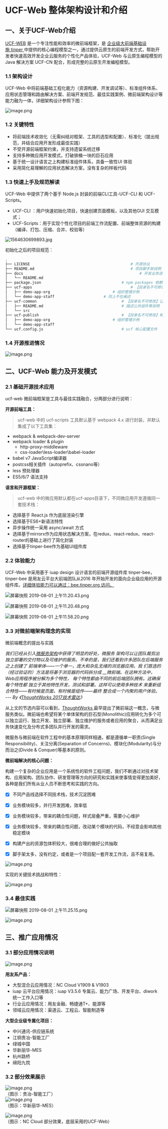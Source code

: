 # UCF-Web 整体架构设计和介绍

<a name="61a3ec66"></a>
## 一、关于UCF-Web介绍

[UCF-WEB](https://www.yuque.com/ucf-web/book) 是一个专注性能和效率的微前端框架，是 [企业级大前端基础设施 ](http://tinper.org/)[tinper ](http://tinper.org/)中提供的核心编程模型之一，通过提供云原生的前端开发方式，帮助开发者快速高效开发企业云服务的个性化产品体验，UCF-Web 与云原生编程模型的Java 解决方案 UCF-CN 配合，形成完整的云原生开发编程模型。

<a name="1SHGj"></a>
### 1.1 架构设计
UCF-Web 中将前端基础工程化能力（资源构建、开发调试等）、标准组件体系、应用状态管理和路由解决方案、前端开发规范、最佳实践案例、微前端架构设计等能力融为一体，详细架构设计参照下图：

![image.png](http://design.yonyoucloud.com/static/ucf-web/images/2.png)

<a name="ELJSX"></a>
### 1.2 关键特性

- 将前端技术收敛化（无需纠结对框架、工具的选型和配置）、标准化（提出规范，并结合应用开发形成最佳实践）
- 不受开源前端框架约束，并支持遗留系统迁移
- 支持多种微应用开发模式，打破铁桶一块的巨石应用
- 基于统一设计语言之上构建标准组件体系，具备一致性UI 体验
- 采用简化易理解的应用状态解决方案，没有复杂的样板代码

<a name="LCnEw"></a>
### 1.3 快速上手及规范解读

UCF-Web 中提供了两个基于 Node.js 封装的前端CLI工具-UCF-CLI 和 UCF-Scripts。

- UCF-CLI ：用户快速初始化项目，快速创建页面模板，以及其他GUI 交互模式；
- UCF-Scripts：用于实现个性化项目的前端工作流配置、前端整体资源的构建（编译、打包、压缩、合并、校验等）

![1564630699893.jpg](http://design.yonyoucloud.com/static/ucf-web/images/3.jpeg)

初始化之后的项目规范：

```bash
.
├── LICENSE												# 开源协议
├── README.md											# 项目脚手架说明
├── docs													# 开发业务说明文档目录
│   └── README.md
├── package.json									# npm packages 依赖包
├── ucf-apps											# 【目录名不可修改】微服务应用根目录，用于加载微服务
│   ├── demo-app-org							# 组织管理示例
│   └── demo-app-staff						# 同上不在阐述
├── ucf-common										# 【目录名不可修改】公共组件、样式、图片、字体等静态资源存放
│   ├── README.md									# 描述公共组件等说明
│   └── src
├── ucf-publish										# 【目录名不可修改】构建出来的静态资源
│   ├── demo-app-org							# 组织管理示例
│   └── demo-app-staff
└── ucf.config.js									# ucf 核心配置文件
```

<a name="xs97I"></a>
### 1.4 开源推进情况

![image.png](http://design.yonyoucloud.com/static/ucf-web/images/4.png)


<a name="p1tFG"></a>
## 二、UCF-Web 能力及开发模式

<a name="gt0wg"></a>
### 2.1 基础开源技术应用
ucf-web 微前端框架是工具与最佳实践融合，分两部分进行说明：

**开源前端工具：**
> ucf-web 中的 ucf-scripts 工具默认基于 webpack 4.x 进行封装，并默认集成了以下工具集：

- webpack & webpack-dev-server
- webpack loader & plugin
  - http-proxy-middleware
  - css-loader\less-loader\babel-loader
- babel v7 JavaScript编译器
- postcss相关插件（autoprefix、cssnano等）
- less 预处理器
- ES5/6/7 语法支持

**语言和开源框架：**
> ucf-web 中的微应用默认都在ucf-apps目录下，不同微应用开发遵循同一套技术栈：

- 选择基于 React.js 作为底层渲染引擎
- 选择基于ES6+新语法特性
- 异步操作统一采用 async/await 方式
- 选择基于mirrorx作为应用状态解决方案，在redux、react-redux、react-router的基础上进行了简化封装
- 选择基于tinper-bee作为基础UI组件库

<a name="lqmtY"></a>
### 2.2 体验能力

UCF-Web 中采用基于 iuap design 设计语言的前端开源组件库 tinper-bee，tinper-bee 是用友云平台大前端团队从2016 年开始开发的面向企业级应用的开源组件库。[详细体验能力可以通过：bee.tinper.org 访问。](http://bee.tinper.org/)

![屏幕快照 2019-08-01 上午11.20.43.png](http://design.yonyoucloud.com/static/ucf-web/images/5.png)

![屏幕快照 2019-08-01 上午11.20.48.png](http://design.yonyoucloud.com/static/ucf-web/images/6.png)

![屏幕快照 2019-08-01 上午11.58.20.png](http://design.yonyoucloud.com/static/ucf-web/images/7.png)
<a name="umf7d"></a>
### 3.3 对微前端架构理念的实现

微前端概念的提出与实践

_我们已经从引入_[_微服务架构_](https://www.thoughtworks.com/radar/techniques/microservices)_中获得了明显的好处，微服务 架构可以让团队裁剪出独立部署的交付物以及可维护的服务。不幸的是，我们还看到许多团队在后端服务之上创建了 前端单体——一个单一，庞大和杂乱无绪的浏览器应用。我 们首选的（经过验证的）方法是将基于浏览器的代码拆分成 __微前端。在这种方法中，Web应用程序被分解为多个特性， 每个特性都由不同的前后端团队拥有。这确保每个特性都 独立于其他特性开发，测试和部署。这样可以使用多种技术 来重新组合特性——有时候是页面，有时候是组件——最终 整合成一个内聚的用户体验。_<br />_--- By 《_[_ThoughtWorks 2017技术雷达_](https://www.cnblogs.com/Wolfmanlq/p/8097663.html)_》_

从上文的节选内容可以看到，[ThoughtWorks ](https://www.cnblogs.com/Wolfmanlq/p/8097663.html)最早提出了微前端这一概念，与微服务类似。微前端也希望将某个单体架构的巨石型(Monolithic)应用转化为多个可以独立运行、独立开发、独立部署、独立维护的服务或者应用的聚合，从而满足业务快速变化及分布式多团队并行开发的需求。

微服务与微前端在软件工程中的基本原理同样相通，都是遵循单一职责(Single Responsibility)、关注分离(Separation of Concerns)、模块化(Modularity)与分而治之(Divide & Conquer)等基本的原则。

**微前端解决的核心问题：**

构建一个复杂的企业应用是一个系统性的软件工程问题，我们不断通过对技术架构、应用架构、团队协作、研发管理等方向的研究和实践来使事情变得更加美好，各种是我们所有从业人员不断思考和实践的方向。

- [x] 不同产品线选择不同技术栈，技术沉淀困难
- [x] 业务模块较多，并行开发困难，效率低
- [x] 业务模块较多，带来的耦合性问题，样式层叠严重，需要小心维护
- [x] 业务模块较多，带来的耦合性问题，改动某个模块的代码，不经意会影响其他稳定模块
- [x] 构建产出的资源包体积较大，很难合理的做好公共抽取
- [x] 脚手架太多，没有约定，或者是一个项目配一套开发工作流，且不易复用。



![image.png](http://design.yonyoucloud.com/static/ucf-web/images/8.png)

实现的关键技术挑战和特性：

![image.png](http://design.yonyoucloud.com/static/ucf-web/images/9.png)

<a name="Ko0Vc"></a>
### 3.4 最佳实践
![屏幕快照 2019-08-01 上午11.25.15.png](http://design.yonyoucloud.com/static/ucf-web/images/10.png)

![image.png](http://design.yonyoucloud.com/static/ucf-web/images/11.png)

<a name="XNdAf"></a>
## 三、推广应用情况

<a name="Eq2l9"></a>
### 3.1 部分应用情况说明
![image.png](http://design.yonyoucloud.com/static/ucf-web/images/12.png)

**用友系产品：**

- 大型混合云应用情况：NC Cloud V1909 & V1903
- iuap 云平台应用情况：iuap  V3.5.6 专属云、能力广场、开发平台、diwork 统一工作入口等
- 行业云应用情况：用友金融、畅捷通T+、能源等
- 领域云应用情况：渠道云、工程云、智能制造等

**大型企业级专属化项目：**

- 中兴通讯-供应链系统
- 江铜贵冶-智能工厂
- 绿城中国
- 华新丽华-MES
- 杭州路桥
- 绵阳九院

<a name="choLc"></a>
### 3.2 部分效果展示
![image.png](http://design.yonyoucloud.com/static/ucf-web/images/13.png)<br />（图示：贵冶-智能工厂）<br />![image.png](http://design.yonyoucloud.com/static/ucf-web/images/14.png)<br />（图示：华新丽华-MES）

![image.png](http://design.yonyoucloud.com/static/ucf-web/images/15.png)<br />（图示：NC Cloud 部分效果，底层采用的UCF-Web）


